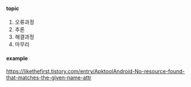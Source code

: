 #### topic
1. 오류과정
2. 추론
3. 해결과정
4. 마무리
#### example
https://likethefirst.tistory.com/entry/ApktoolAndroid-No-resource-found-that-matches-the-given-name-attr
